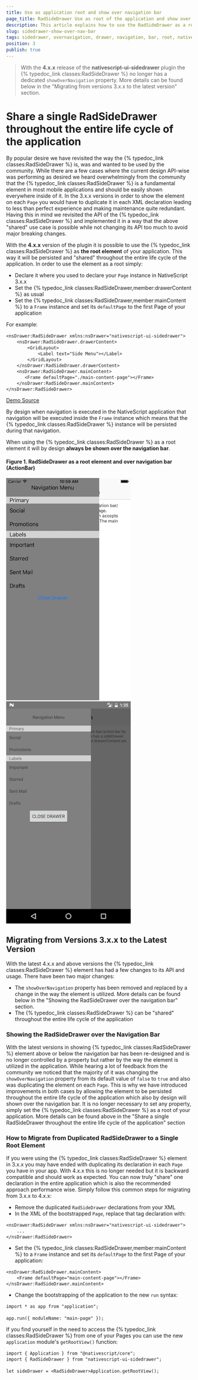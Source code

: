 ```yaml
---
title: Use as application root and show over navigation bar
page_title: RadSideDrawer Use as root of the application and show over navigation bar | Progress NativeScript UI Documentation
description: This article explains how to use the RadSideDrawer as a root of the application making it appear over the navigation bar.
slug: sidedrawer-show-over-nav-bar
tags: sidedrawer, overnavigation, drawer, navigation, bar, root, nativescript, professional, ui
position: 3
publish: true
---
```


> With the **4.x.x** release of the **nativescript-ui-sidedrawer** plugin the {% typedoc_link classes:RadSideDrawer %} no longer has a dedicated `showOverNavigation` property. More details can be found below in the "Migrating from versions 3.x.x to the latest version" section.

# Share a single RadSideDrawer throughout the entire life cycle of the application

By popular desire we have revisited the way the {% typedoc_link classes:RadSideDrawer %} is, was and wanted to be used by the community. While there are a few cases where the current design API-wise was performing as desired we heard overwhelmingly from the community that the {% typedoc_link classes:RadSideDrawer %} is a fundamental element in most mobile applications and should be easily shown everywhere inside of it. In the 3.x.x versions in order to show the element on each `Page` you would have to duplicate it in each XML declaration leading to less than perfect experience and making maintenance quite redundant. Having this in mind we revisited the API of the {% typedoc_link classes:RadSideDrawer %} and implemented it in a way that the above "shared" use case is possible while not changing its API too much to avoid major breaking changes. 

With the **4.x.x** version of the plugin it is possible to use the {% typedoc_link classes:RadSideDrawer %} as **the root element** of your application. This way it will be persisted and "shared" throughout the entire life cycle of the application. In order to use the element as a root simply:

- Declare it where you used to declare your `Page` instance in NativeScript 3.x.x
- Set the {% typedoc_link classes:RadSideDrawer,member:drawerContent %} as usual
- Set the {% typedoc_link classes:RadSideDrawer,member:mainContent %} to a `Frame` instance and set its `defaultPage` to the first Page of your application

For example:

```
<nsDrawer:RadSideDrawer xmlns:nsDrawer="nativescript-ui-sidedrawer">
    <nsDrawer:RadSideDrawer.drawerContent>
        <GridLayout>
            <Label text="Side Menu"></Label>
        </GridLayout>
    </nsDrawer:RadSideDrawer.drawerContent>
    <nsDrawer:RadSideDrawer.mainContent>
       <Frame defaultPage="./main-content-page"></Frame>
    </nsDrawer:RadSideDrawer.mainContent>
</nsDrawer:RadSideDrawer> 
```

[Demo Source](https://github.com/NativeScript/nativescript-ui-samples/blob/master/sidedrawer/app/navigation/category-list-page.xml)

By design when navigation is executed in the NativeScript application that navigation will be executed inside the `Frame` instance which means that the {% typedoc_link classes:RadSideDrawer %} instance will be persisted during that navigation.

When using the {% typedoc_link classes:RadSideDrawer %} as a root element it will by design **always be shown over the navigation bar**. 

#### Figure 1. RadSideDrawer as a root element and over navigation bar (ActionBar)
![NativeScriptUI-Getting-Started-iOS](../../img/ns_ui/drawer-over-nav-ios.png "RadSideDrawer in iOS") ![NativeScriptUI-Getting-Started-Android](../../img/ns_ui/drawer-over-nav-android.png "RadSideDrawer in Android") 

## Migrating from Versions 3.x.x to the Latest Version

With the latest 4.x.x and above versions the {% typedoc_link classes:RadSideDrawer %} element has had a few changes to its API and usage. There have been two major changes:
- The `showOverNavigation` property has been removed and replaced by a change in the way the element is utilized. More details can be found below in the "Showing the RadSideDrawer over the navigation bar" section. 
- The {% typedoc_link classes:RadSideDrawer %} can be "shared" throughout the entire life cycle of the application

### Showing the RadSideDrawer over the Navigation Bar 

With the latest versions in showing {% typedoc_link classes:RadSideDrawer %} element above or below the navigation bar has been re-designed and is no longer controlled by a property but rather by the way the element is utilized in the application. While hearing a lot of feedback from the community we noticed that the majority of it was changing the `showOverNavigation` property from its default value of `false` to `true` and also was duplicating the element on each `Page`. This is why we have introduced improvements in both cases by allowing the element to be persisted throughout the entire life cycle of the application which also by design will shown over the navigation bar. It is no longer necessary to set any property, simply set the {% typedoc_link classes:RadSideDrawer %} as a root of your application. More details can be found above in the "Share a single RadSideDrawer throughout the entire life cycle of the application" section

### How to Migrate from Duplicated RadSideDrawer to a Single Root Element
If you were using the {% typedoc_link classes:RadSideDrawer %} element in 3.x.x you may have ended with duplicating its declaration in each `Page` you have in your app. With 4.x.x this is no longer needed but it is backward compatible and should work as expected. You can now truly "share" one declaration in the entire application which is also the recommended approach performance wise. Simply follow this common steps for migrating from 3.x.x to 4.x.x:
- Remove the duplicated `RadSideDrawer` declarations from your XML
- In the XML of the bootstrapped `Page`, replace that tag declaration with:

```
<nsDrawer:RadSideDrawer xmlns:nsDrawer="nativescript-ui-sidedrawer">
    ...
</nsDrawer:RadSideDrawer> 
```

- Set the {% typedoc_link classes:RadSideDrawer,member:mainContent %} to a `Frame` instance and set its `defaultPage` to the first Page of your application:

```
<nsDrawer:RadSideDrawer.mainContent>
    <Frame defaultPage="main-content-page"></Frame>
</nsDrawer:RadSideDrawer.mainContent>
```

- Change the bootstrapping of the application to the new `run` syntax:

```
import * as app from "application";

app.run({ moduleName: "main-page" });
```

If you find yourself in the need to access the {% typedoc_link classes:RadSideDrawer %} from one of your Pages you can use the new `application` module's `getRootView()` function:

```
import { Application } from "@nativescript/core";
import { RadSideDrawer } from "nativescript-ui-sidedrawer";

let sideDrawer = <RadSideDrawer>Application.getRootView();
```